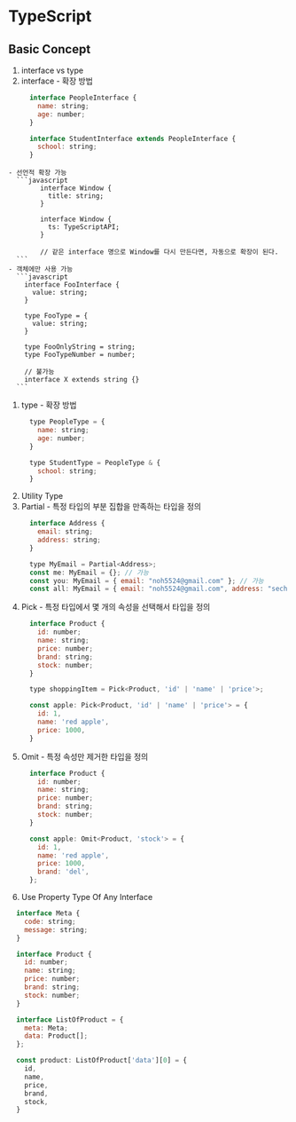 # TypeScript
## Basic Concept
1. interface vs type
  1. interface
    - 확장 방법
      ```javascript
        interface PeopleInterface {
          name: string;
          age: number;
        }

        interface StudentInterface extends PeopleInterface {
          school: string;
        }    
      ```
    - 선언적 확장 가능
      ```javascript
            interface Window {
              title: string;
            }

            interface Window {
              ts: TypeScriptAPI;
            }

            // 같은 interface 명으로 Window를 다시 만든다면, 자동으로 확장이 된다.
      ```
    - 객체에만 사용 가능
      ```javascript
        interface FooInterface {
          value: string;
        }

        type FooType = {
          value: string;
        }

        type FooOnlyString = string;
        type FooTypeNumber = number;

        // 불가능
        interface X extends string {}
      ```            
  1. type
    - 확장 방법
      ```javascript
        type PeopleType = {
          name: string;
          age: number;
        }

        type StudentType = PeopleType & {
          school: string;
        }
      ```
1. Utility Type
  1. Partial
    - 특정 타입의 부분 집합을 만족하는 타입을 정의
      ```javascript
        interface Address {
          email: string;
          address: string;
        }

        type MyEmail = Partial<Address>;
        const me: MyEmail = {}; // 가능
        const you: MyEmail = { email: "noh5524@gmail.com" }; // 가능
        const all: MyEmail = { email: "noh5524@gmail.com", address: "secho" }; // 가능
      ```
  1. Pick
    - 특정 타입에서 몇 개의 속성을 선택해서 타입을 정의
      ```javascript
        interface Product {
          id: number;
          name: string;
          price: number;
          brand: string;
          stock: number;
        }

        type shoppingItem = Pick<Product, 'id' | 'name' | 'price'>;

        const apple: Pick<Product, 'id' | 'name' | 'price'> = {
          id: 1,
          name: 'red apple',
          price: 1000,
        }
      ```
  1. Omit
    - 특정 속성만 제거한 타입을 정의
      ```javascript
        interface Product {
          id: number;
          name: string;
          price: number;
          brand: string;
          stock: number;
        }

        const apple: Omit<Product, 'stock'> = {
          id: 1,
          name: 'red apple',
          price: 1000,
          brand: 'del',
        };        
      ```
1. Use Property Type Of Any Interface
  ```javascript
    interface Meta {
      code: string;
      message: string;
    }

    interface Product {
      id: number;
      name: string;
      price: number;
      brand: string;
      stock: number;
    }

    interface ListOfProduct = {
      meta: Meta;
      data: Product[];
    };     

    const product: ListOfProduct['data'][0] = {
      id,
      name,
      price,
      brand,
      stock,
    }
  ```

